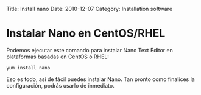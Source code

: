 Title: Install nano
Date: 2010-12-07 
Category: Installation software

# Instalar Nano en CentOS/RHEL

Podemos ejecutar este comando para instalar Nano Text Editor en plataformas basadas en CentOS o RHEL:
```
yum install nano
```
Eso es todo, así de fácil puedes instalar Nano. Tan pronto como finalices la configuración, podrás usarlo de inmediato.


